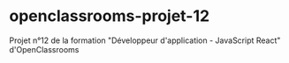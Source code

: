 # openclassrooms-projet-12
Projet n°12 de la formation "Développeur d'application - JavaScript React" d'OpenClassrooms
